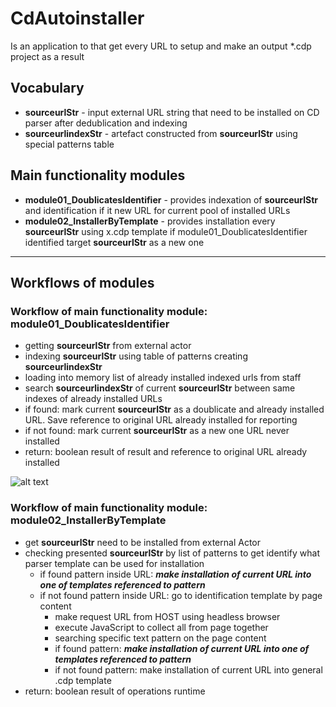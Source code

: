 # CdAutoinstaller

Is an application to that get every URL to setup and make an output *.cdp project as a result

## Vocabulary
- **sourceurlStr** - input external URL string that need to be installed on CD parser after dedublication and indexing
- **sourceurlindexStr** - artefact constructed from **sourceurlStr** using special patterns table

## Main functionality modules
- **module01_DoublicatesIdentifier** - provides indexation of **sourceurlStr** and identification if it new URL for current pool of installed URLs
- **module02_InstallerByTemplate** - provides installation every **sourceurlStr** using x.cdp template if module01_DoublicatesIdentifier identified target **sourceurlStr** as a new one
---
## Workflows of modules
### Workflow of main functionality module: **module01_DoublicatesIdentifier**
- getting **sourceurlStr** from external actor
- indexing **sourceurlStr** using table of patterns creating **sourceurlindexStr**
- loading into memory list of already installed indexed urls from staff
- search **sourceurlindexStr** of current **sourceurlStr** between same indexes of already installed URLs
- if found: mark current **sourceurlStr** as a doublicate and already installed URL. Save reference to original URL already installed for reporting
- if not found: mark current **sourceurlStr** as a new one URL never installed
- return: boolean result of result and reference to original URL already installed

![alt text](https://gc.onliner.by/images/logo/onliner_logo.v3.png)

### Workflow of main functionality module: **module02_InstallerByTemplate**
- get **sourceurlStr** need to be installed from external Actor
- checking presented **sourceurlStr** by list of patterns to get identify what parser template can be used for installation
  - if found pattern inside URL: ***make installation of current URL into one of templates referenced to pattern***
  - if not found pattern inside URL: go to identification template by page content
    - make request URL from HOST using headless browser
    - execute JavaScript to collect all <iframes> from page together
    - searching specific text pattern on the page content
    - if found pattern: ***make installation of current URL into one of templates referenced to pattern***
    - if not found pattern: make installation of current URL into general .cdp template
- return: boolean result of operations runtime


<!---markdown completed using https://dillinger.io/ web application -->
